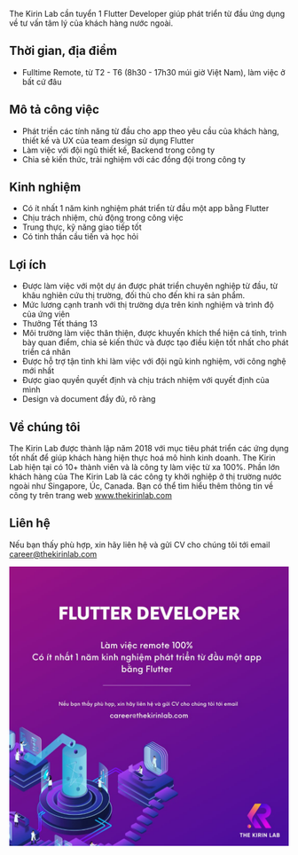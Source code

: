The Kirin Lab cần tuyển 1 Flutter Developer giúp phát triển từ đầu ứng dụng về tư vấn tâm lý của khách hàng nước ngoài.

## Thời gian, địa điểm
* Fulltime Remote, từ T2 - T6 (8h30 - 17h30 múi giờ Việt Nam), làm việc ở bất cứ đâu

## Mô tả công việc
* Phát triền các tính năng từ đầu cho app theo yêu cầu của khách hàng, thiết kế và UX của team design sử dụng Flutter
* Làm việc với đội ngũ thiết kế, Backend trong công ty
* Chia sẻ kiến thức, trải nghiệm với các đồng đội trong công ty


## Kinh nghiệm
* Có ít nhất 1 năm kinh nghiệm phát triển từ đầu một app bằng Flutter
* Chịu trách nhiệm, chủ động trong công việc
* Trung thực, kỹ năng giao tiếp tốt
* Có tinh thần cầu tiến và học hỏi

## Lợi ích
* Được làm việc với một dự án được phát triển chuyên nghiệp từ đầu, từ khâu nghiên cứu thị trường, đối thủ cho đến khi ra sản phẩm.
* Mức lương cạnh tranh với thị trường dựa trên kinh nghiệm và trình độ của ứng viên
* Thưởng Tết tháng 13
* Môi trường làm việc thân thiện, được khuyến khích thể hiện cá tính, trình bày quan điểm, chia sẻ kiến thức và được tạo điều kiện tốt nhất cho phát triển cá nhân
* Được hỗ trợ tận tình khi làm việc với đội ngũ kinh nghiệm, với công nghệ mới nhất
* Được giao quyền quyết định và chịu trách nhiệm với quyết định của mình
* Design và document đầy đủ, rõ ràng

## Về chúng tôi
The Kirin Lab được thành lập năm 2018 với mục tiêu phát triển các ứng dụng tốt nhất để giúp khách hàng hiện thực hoá mô hình kinh doanh. The Kirin Lab hiện tại có 10+ thành viên và là công ty làm việc từ xa 100%. Phần lớn khách hàng của The Kirin Lab là các công ty khởi nghiệp ở thị trường nước ngoài như Singapore, Úc, Canada. Bạn có thể tìm hiểu thêm thông tin về công ty trên trang web www.thekirinlab.com

## Liên hệ
Nếu bạn thấy phù hợp, xin hãy liên hệ và gửi CV cho chúng tôi tới email career@thekirinlab.com

![Job Poster](/images/flutter_dev.jpeg)
